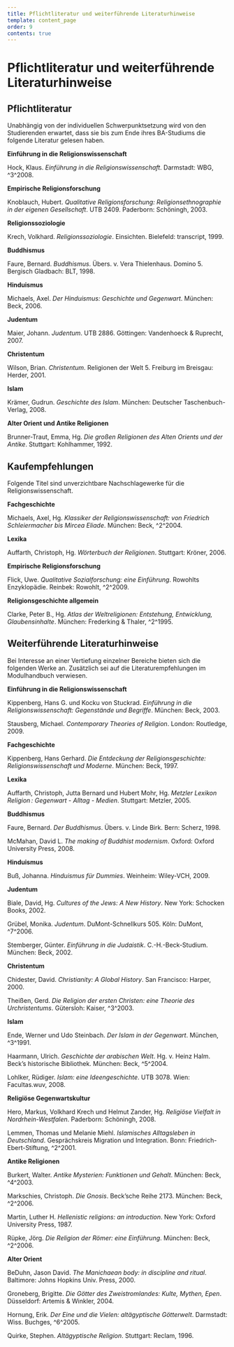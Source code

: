 ```yaml
---
title: Pflichtliteratur und weiterführende Literaturhinweise
template: content_page
order: 9
contents: true
---
```


# Pflichtliteratur und weiterführende Literaturhinweise

## Pflichtliteratur

Unabhängig von der individuellen Schwerpunktsetzung wird von den Studierenden erwartet, dass sie bis zum Ende ihres BA-Studiums die folgende Literatur gelesen haben.

**Einführung in die Religionswissenschaft**

Hock, Klaus. *Einführung in die Religionswissenschaft*. Darmstadt: WBG, ^3^2008.

**Empirische Religionsforschung**

Knoblauch, Hubert. *Qualitative Religionsforschung: Religionsethnographie in der eigenen Gesellschaft*. UTB 2409. Paderborn: Schöningh, 2003.

**Religionssoziologie**

Krech, Volkhard. *Religionssoziologie*. Einsichten. Bielefeld: transcript, 1999.

**Buddhismus**

Faure, Bernard. *Buddhismus*. Übers. v. Vera Thielenhaus. Domino 5. Bergisch Gladbach: BLT, 1998.

**Hinduismus**

Michaels, Axel. *Der Hinduismus: Geschichte und Gegenwart*. München: Beck, 2006.

**Judentum**

Maier, Johann. *Judentum*. UTB 2886. Göttingen: Vandenhoeck & Ruprecht, 2007.

**Christentum**

Wilson, Brian. *Christentum*. Religionen der Welt 5. Freiburg im Breisgau: Herder, 2001.

**Islam**

Krämer, Gudrun. *Geschichte des Islam*. München: Deutscher Taschenbuch-Verlag, 2008.

**Alter Orient und Antike Religionen**

Brunner-Traut, Emma, Hg. *Die großen Religionen des Alten Orients und der Antike*. Stuttgart: Kohlhammer, 1992.

## Kaufempfehlungen

Folgende Titel sind unverzichtbare Nachschlagewerke für die Religionswissenschaft.

**Fachgeschichte**

Michaels, Axel, Hg. *Klassiker der Religionswissenschaft: von Friedrich Schleiermacher bis Mircea Eliade*. München: Beck, ^2^2004.

**Lexika**

Auffarth, Christoph, Hg. *Wörterbuch der Religionen*. Stuttgart: Kröner, 2006.

**Empirische Religionsforschung**

Flick, Uwe. *Qualitative Sozialforschung: eine Einführung*. Rowohlts Enzyklopädie. Reinbek: Rowohlt, ^2^2009.

**Religionsgeschichte allgemein**

Clarke, Peter B., Hg. *Atlas der Weltreligionen: Entstehung, Entwicklung, Glaubensinhalte*. München: Frederking & Thaler, ^2^1995.

## Weiterführende Literaturhinweise

Bei Interesse an einer Vertiefung einzelner Bereiche bieten sich die folgenden Werke an. Zusätzlich sei auf die Literaturempfehlungen im Modulhandbuch verwiesen.

**Einführung in die Religionswissenschaft**

Kippenberg, Hans G. und Kocku von Stuckrad. *Einführung in die Religionswissenschaft: Gegenstände und Begriffe*. München: Beck, 2003.

Stausberg, Michael. *Contemporary Theories of Religion*. London: Routledge, 2009.

**Fachgeschichte**

Kippenberg, Hans Gerhard. *Die Entdeckung der Religionsgeschichte: Religionswissenschaft und Moderne*. München: Beck, 1997.

**Lexika**

Auffarth, Christoph, Jutta Bernard und Hubert Mohr, Hg. *Metzler Lexikon Religion : Gegenwart - Alltag - Medien*. Stuttgart: Metzler, 2005.

**Buddhismus**

Faure, Bernard. *Der Buddhismus*. Übers. v. Linde Birk. Bern: Scherz, 1998.

McMahan, David L. *The making of Buddhist modernism*. Oxford: Oxford University Press, 2008.

**Hinduismus**

Buß, Johanna. *Hinduismus für Dummies*. Weinheim: Wiley-VCH, 2009.

**Judentum**

Biale, David, Hg. *Cultures of the Jews: A New History*. New York: Schocken Books, 2002.

Grübel, Monika. *Judentum*. DuMont-Schnellkurs 505. Köln: DuMont, ^7^2006.

Stemberger, Günter. *Einführung in die Judaistik*. C.-H.-Beck-Studium. München: Beck, 2002.

**Christentum**

Chidester, David. *Christianity: A Global History*. San Francisco: Harper, 2000.

Theißen, Gerd. *Die Religion der ersten Christen: eine Theorie des Urchristentums*. Gütersloh: Kaiser, ^3^2003.

**Islam**

Ende, Werner und Udo Steinbach. *Der Islam in der Gegenwart*. München, ^3^1991.

Haarmann, Ulrich. *Geschichte der arabischen Welt*. Hg. v. Heinz Halm. Beck’s historische Bibliothek. München: Beck, ^5^2004.

Lohlker, Rüdiger. *Islam: eine Ideengeschichte*. UTB 3078. Wien: Facultas.wuv, 2008.

**Religiöse Gegenwartskultur**

Hero, Markus, Volkhard Krech und Helmut Zander, Hg. *Religiöse Vielfalt in Nordrhein-Westfalen*. Paderborn: Schöningh, 2008.

Lemmen, Thomas und Melanie Miehl. *Islamisches Alltagsleben in Deutschland*. Gesprächskreis Migration und Integration. Bonn: Friedrich-Ebert-Stiftung, ^2^2001.

**Antike Religionen**

Burkert, Walter. *Antike Mysterien: Funktionen und Gehalt*. München: Beck, ^4^2003.

Markschies, Christoph. *Die Gnosis*. Beck’sche Reihe 2173. München: Beck, ^2^2006.

Martin, Luther H. *Hellenistic religions: an introduction*. New York: Oxford University Press, 1987.

Rüpke, Jörg. *Die Religion der Römer: eine Einführung*. München: Beck, ^2^2006.

**Alter Orient**

BeDuhn, Jason David. *The Manichaean body: in discipline and ritual*. Baltimore: Johns Hopkins Univ. Press, 2000.

Groneberg, Brigitte. *Die Götter des Zweistromlandes: Kulte, Mythen, Epen*. Düsseldorf: Artemis & Winkler, 2004.

Hornung, Erik. *Der Eine und die Vielen: altägyptische Götterwelt*. Darmstadt: Wiss. Buchges, ^6^2005.

Quirke, Stephen. *Altägyptische Religion*. Stuttgart: Reclam, 1996.
